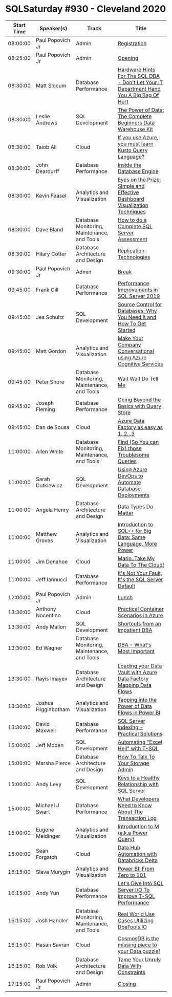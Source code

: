 # SQLSaturday #930 - Cleveland 2020
Start Time|Speaker(s)|Track|Title
---|---|---|---
08:00:00|Paul Popovich Jr|Admin|[Registration](101242.md)
08:25:00|Paul Popovich Jr|Admin|[Opening](101236.md)
08:30:00|Matt Slocum|Database Performance|[Hardware Hints For The SQL DBA - Don't Let Your IT Department Hand You A Big Bag Of Hurt](100412.md)
08:30:00|Leslie Andrews|SQL Development|[The Power of Data: The Complete Beginners Data Warehouse Kit](100435.md)
08:30:00|Taiob Ali|Cloud|[If you use Azure, you must learn Kusto Query Language?](100485.md)
08:30:00|John Deardurff|Database Performance|[Inside the Database Engine](99370.md)
08:30:00|Kevin Feasel|Analytics and Visualization|[Eyes on the Prize:  Simple and Effective Dashboard Visualization Techniques](99468.md)
08:30:00|Dave Bland|Database Monitoring, Maintenance, and Tools|[How to do a Complete SQL Server Assessment](99498.md)
08:30:00|Hilary Cotter|Database Architecture and Design|[Replication Technologies](99991.md)
09:30:00|Paul Popovich Jr|Admin|[Break](101234.md)
09:45:00|Frank Gill|Database Performance|[Performance Improvements in SQL Server 2019](100426.md)
09:45:00|Jes Schultz|SQL Development|[Source Control for Databases: Why You Need It and How To Get Started](100536.md)
09:45:00|Matt Gordon|Analytics and Visualization|[Make Your Company Conversational using Azure Cognitive Services](99362.md)
09:45:00|Peter Shore|Database Monitoring, Maintenance, and Tools|[Wait Wait Do Tell Me](99518.md)
09:45:00|Joseph Fleming|Database Performance|[Going Beyond the Basics with Query Store](99601.md)
09:45:00|Dan de Sousa|Cloud|[Azure Data Factory as easy as 1..2...3](99900.md)
11:00:00|Allen White|Database Monitoring, Maintenance, and Tools|[Find (So You can Fix) those Troublesome Queries](100199.md)
11:00:00|Sarah Dutkiewicz|SQL Development|[Using Azure DevOps to Automate Database Deployments](100480.md)
11:00:00|Angela Henry|Database Architecture and Design|[Data Types Do Matter](99348.md)
11:00:00|Matthew Groves|Analytics and Visualization|[Introduction to SQL++ for Big Data: Same Language, More Power](99367.md)
11:00:00|Jim Donahoe|Cloud|[Mario..Take My Data To The Cloud!](99662.md)
11:00:00|Jeff Iannucci|Database Performance|[It's Not Your Fault, It's the SQL Server Default](99968.md)
12:00:00|Paul Popovich Jr|Admin|[Lunch](101235.md)
13:30:00|Anthony Nocentino|Cloud|[Practical Container Scenarios in Azure](100196.md)
13:30:00|Andy Mallon|SQL Development|[Shortcuts from an Impatient DBA](100423.md)
13:30:00|Ed Wagner|Database Monitoring, Maintenance, and Tools|[DBA - What's Most Important](100493.md)
13:30:00|Rayis Imayev|Database Architecture and Design|[Loading your Data Vault with Azure Data Factory Mapping Data Flows](99383.md)
13:30:00|Joshua Higginbotham|Analytics and Visualization|[Tapping into the Power of Data Flows in Power BI](99713.md)
13:30:00|David Maxwell|Database Performance|[SQL Server Indexing - Practical Solutions](99735.md)
15:00:00|Jeff Moden|SQL Development|[Automating "Excel Hell" with T-SQL](100404.md)
15:00:00|Marsha Pierce|Database Architecture and Design|[How To Talk To Your Storage Admin](100840.md)
15:00:00|Andy Levy|SQL Development|[Keys to a Healthy Relationship with SQL Server](99331.md)
15:00:00|Michael J Swart|Database Performance|[What Developers Need to Know About The Transaction Log](99439.md)
15:00:00|Eugene Meidinger|Analytics and Visualization|[Introduction to M (a.k.a Power Query)](99572.md)
15:00:00|Sean Forgatch|Cloud|[Data Hub Automation with Databricks Delta](99921.md)
16:15:00|Slava Murygin|Analytics and Visualization|[Power BI: From Zero to 101](100259.md)
16:15:00|Andy Yun|Database Performance|[Let's Dive Into SQL Server I/O To Improve T-SQL Performance](100526.md)
16:15:00|Josh Handler|Database Monitoring, Maintenance, and Tools|[Real World Use Cases Utilizing DbaTools.IO](100612.md)
16:15:00|Hasan Savran|Cloud|[CosmosDB is the missing piece to your Data puzzle!](99642.md)
16:15:00|Rob Volk|Database Architecture and Design|[Tame Your Unruly Data With Constraints](99844.md)
17:15:00|Paul Popovich Jr|Admin|[Closing](101237.md)
